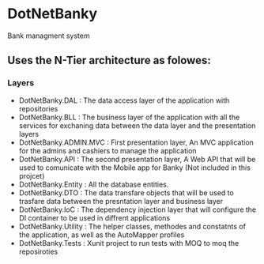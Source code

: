 # DotNetBanky

Bank managment system

## Uses the N-Tier architecture as folowes:
### Layers
- DotNetBanky.DAL : The data access layer of the application with repositories 
- DotNetBanky.BLL : The business layer of the application with all the services for exchaning data between the data layer and the presentation layers
- DotNetBanky.ADMIN.MVC : First presentation layer, An MVC application for the admins and cashiers to manage the application
- DotNetBanky.API : The second presentation layer, A Web API that will be used to comunicate with the Mobile app for Banky (Not included in this projcet)
- DotNetBanky.Entity : All the database entities.
- DotNetBanky.DTO : The data transfare objects that will be used to trasfare data between the presntation layer and business layer
- DotNetBanky.IoC : The dependency injection layer that will configure the DI container to be used in diffrent applications
- DotNetBanky.Utility : The helper classes, methodes and constatnts of the application, as well as the AutoMapper profiles 
- DotNetBanky.Tests : Xunit project to run tests with MOQ to moq the reposiroties 
